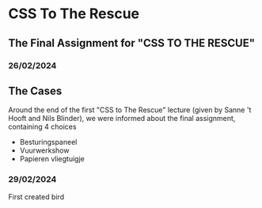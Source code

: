 # CSS To The Rescue 

## The Final Assignment for "CSS TO THE RESCUE" 
### 26/02/2024

## The Cases

<p>Around the end of the first "CSS to The Rescue" lecture (given by Sanne 't Hooft and Nils Blinder), we were informed about the final assignment, containing 4 choices  </p>

<ul>
<li>Besturingspaneel</li>
<li>Vuurwerkshow</li>
<li>Papieren vliegtuigje</li>
</ul>

### 29/02/2024
<p>First created bird</p>
